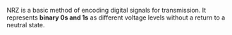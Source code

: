 NRZ is a basic method of encoding digital signals for transmission. It represents **binary 0s and 1s** as different voltage levels without a return to a neutral state.